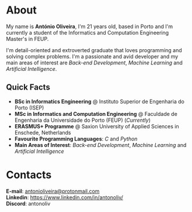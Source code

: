 # About

My name is **António Oliveira**, I'm 21 years old, based in Porto and I'm currently a student of the Informatics and Computation Engineering Master's in FEUP.  

I'm detail-oriented and extroverted graduate that loves programming and solving complex problems. I'm a passionate and avid developer and my main areas of interest are *Back-end Development*, *Machine Learning* and *Artificial Intelligence*.

## Quick Facts

* **BSc in Informatics Engineering** @ Instituto Superior de Engenharia do Porto (ISEP)
* **MSc in Informatics and Computation Engineering** @ Faculdade de Engenharia da Universidade do Porto (FEUP) (*Currently*)
* **ERASMUS+ Programme** @ Saxion University of Applied Sciences in Enschede, Netherlands 
* **Favourite Programming Languages**: *C* and *Python*
* **Main Areas of Interest**: *Back-end Development*, *Machine Learning* and *Artificial Intelligence*

# Contacts

**E-mail**: antonioliveira@protonmail.com  
**Linkedin**: https://www.linkedin.com/in/antonoliv/  
**Discord**: antonoliv
